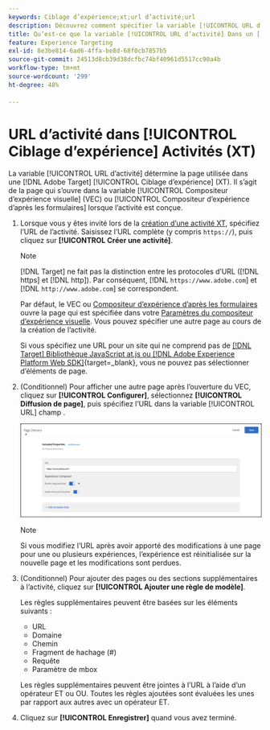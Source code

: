 ```yaml
---
keywords: Ciblage d’expérience;xt;url d’activité;url
description: Découvrez comment spécifier la variable [!UICONTROL URL d’activité] qui détermine la page utilisée dans le test et qui s’ouvre lorsque la variable [!UICONTROL Ciblage d’expérience] l’activité est conçue à l’aide de [!DNL Adobe Target].
title: Qu’est-ce que la variable [!UICONTROL URL d’activité] Dans un [!UICONTROL Ciblage d’expérience] (XT) Activité ?
feature: Experience Targeting
exl-id: 8e3be814-6ad6-4ffa-be8d-68f0cb7857b5
source-git-commit: 24513d8cb39d38dcfbc74bf40961d5517cc90a4b
workflow-type: tm+mt
source-wordcount: '299'
ht-degree: 48%

---
```


# URL d’activité dans [!UICONTROL Ciblage d’expérience] Activités (XT)

La variable [!UICONTROL URL d’activité] détermine la page utilisée dans une [!DNL Adobe Target] [!UICONTROL Ciblage d’expérience] (XT). Il s’agit de la page qui s’ouvre dans la variable [!UICONTROL Compositeur d’expérience visuelle] (VEC) ou [!UICONTROL Compositeur d’expérience d’après les formulaires] lorsque l’activité est conçue.

1. Lorsque vous y êtes invité lors de la [création d’une activité XT](/help/main/c-activities/t-experience-target/t-xt-create/xt-create.md), spécifiez l’URL de l’activité. Saisissez l’URL complète (y compris `https://`), puis cliquez sur **[!UICONTROL Créer une activité]**.

   >[!NOTE]
   >
   >[!DNL Target] ne fait pas la distinction entre les protocoles d’URL ([!DNL https] et [!DNL http]). Par conséquent, [!DNL `https://www.adobe.com`] et [!DNL `http://www.adobe.com`] se correspondent.
   >
   >Par défaut, le VEC ou [Compositeur d’expérience d’après les formulaires](/help/main/c-experiences/form-experience-composer.md) ouvre la page qui est spécifiée dans votre [Paramètres du compositeur d’expérience visuelle](/help/main/administrating-target/visual-experience-composer-set-up.md). Vous pouvez spécifier une autre page au cours de la création de l’activité.
   >
   >Si vous spécifiez une URL pour un site qui ne comprend pas de [[!DNL Target] Bibliothèque JavaScript at.js ou [!DNL Adobe Experience Platform Web SDK]](https://experienceleague.adobe.com/docs/target-dev/developer/client-side/overview.html?lang=fr){target=_blank}, vous ne pouvez pas sélectionner d’éléments de page.

1. (Conditionnel) Pour afficher une autre page après l’ouverture du VEC, cliquez sur **[!UICONTROL Configurer]**, sélectionnez **[!UICONTROL Diffusion de page]**, puis spécifiez l’URL dans la variable [!UICONTROL URL] champ .

   ![Boîte de dialogue Diffusion de page](/help/main/c-activities/t-experience-target/t-xt-create/assets/url-config-new.png)

   >[!NOTE]
   >
   >Si vous modifiez l’URL après avoir apporté des modifications à une page pour une ou plusieurs expériences, l’expérience est réinitialisée sur la nouvelle page et les modifications sont perdues.

1. (Conditionnel) Pour ajouter des pages ou des sections supplémentaires à l’activité, cliquez sur **[!UICONTROL Ajouter une règle de modèle]**.

   Les règles supplémentaires peuvent être basées sur les éléments suivants :

   * URL
   * Domaine
   * Chemin
   * Fragment de hachage (#)
   * Requête
   * Paramètre de mbox

   Les règles supplémentaires peuvent être jointes à l’URL à l’aide d’un opérateur ET ou OU. Toutes les règles ajoutées sont évaluées les unes par rapport aux autres avec un opérateur ET.

1. Cliquez sur **[!UICONTROL Enregistrer]** quand vous avez terminé.

